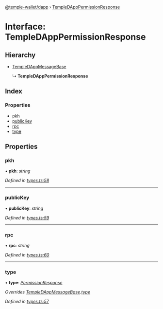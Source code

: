 [@temple-wallet/dapp](../README.md) › [TempleDAppPermissionResponse](templedapppermissionresponse.md)

# Interface: TempleDAppPermissionResponse

## Hierarchy

* [TempleDAppMessageBase](templedappmessagebase.md)

  ↳ **TempleDAppPermissionResponse**

## Index

### Properties

* [pkh](templedapppermissionresponse.md#pkh)
* [publicKey](templedapppermissionresponse.md#publickey)
* [rpc](templedapppermissionresponse.md#rpc)
* [type](templedapppermissionresponse.md#type)

## Properties

###  pkh

• **pkh**: *string*

*Defined in [types.ts:58](https://github.com/madfish-solutions/thanoswallet-dapp/blob/7b4ea2b/src/types.ts#L58)*

___

###  publicKey

• **publicKey**: *string*

*Defined in [types.ts:59](https://github.com/madfish-solutions/thanoswallet-dapp/blob/7b4ea2b/src/types.ts#L59)*

___

###  rpc

• **rpc**: *string*

*Defined in [types.ts:60](https://github.com/madfish-solutions/thanoswallet-dapp/blob/7b4ea2b/src/types.ts#L60)*

___

###  type

• **type**: *[PermissionResponse](../enums/templedappmessagetype.md#permissionresponse)*

*Overrides [TempleDAppMessageBase](templedappmessagebase.md).[type](templedappmessagebase.md#type)*

*Defined in [types.ts:57](https://github.com/madfish-solutions/thanoswallet-dapp/blob/7b4ea2b/src/types.ts#L57)*
